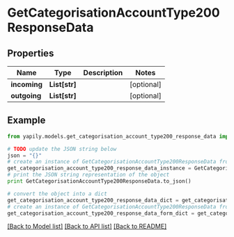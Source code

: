 # GetCategorisationAccountType200ResponseData


## Properties
Name | Type | Description | Notes
------------ | ------------- | ------------- | -------------
**incoming** | **List[str]** |  | [optional] 
**outgoing** | **List[str]** |  | [optional] 

## Example

```python
from yapily.models.get_categorisation_account_type200_response_data import GetCategorisationAccountType200ResponseData

# TODO update the JSON string below
json = "{}"
# create an instance of GetCategorisationAccountType200ResponseData from a JSON string
get_categorisation_account_type200_response_data_instance = GetCategorisationAccountType200ResponseData.from_json(json)
# print the JSON string representation of the object
print GetCategorisationAccountType200ResponseData.to_json()

# convert the object into a dict
get_categorisation_account_type200_response_data_dict = get_categorisation_account_type200_response_data_instance.to_dict()
# create an instance of GetCategorisationAccountType200ResponseData from a dict
get_categorisation_account_type200_response_data_form_dict = get_categorisation_account_type200_response_data.from_dict(get_categorisation_account_type200_response_data_dict)
```
[[Back to Model list]](../README.md#documentation-for-models) [[Back to API list]](../README.md#documentation-for-api-endpoints) [[Back to README]](../README.md)


